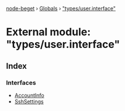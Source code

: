 [node-beget](../README.md) › [Globals](../globals.md) › ["types/user.interface"](_types_user_interface_.md)

# External module: "types/user.interface"

## Index

### Interfaces

* [AccountInfo](../interfaces/_types_user_interface_.accountinfo.md)
* [SshSettings](../interfaces/_types_user_interface_.sshsettings.md)
